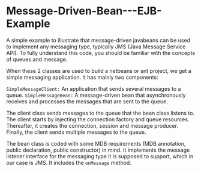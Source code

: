 Message-Driven-Bean---EJB-Example
=================================

A simple example to illustrate that message-driven javabeans can be used to implement any messaging type, typically JMS (Java Message Service API). To fully understand this code, you should be familiar with the concepts of queues and message.


When these 2 classes are used to build a netbeans or ant project, we get a simple messaging application. It has mainly two components:

<code>SimpleMessageClient:</code> An application that sends several messages to a queue.
<code>SimpleMessageBean:</code> A message-driven bean that asynchronously receives and processes the messages that are sent to the queue. 


The client class sends messages to the queue that the bean class listens to. The client starts by injecting the connection factory and queue resources. Thereafter, it creates the connection, session and message producer. Finally, the client sends multiple messages to the queue. 

The bean class is coded with some MDB requirements (MDB annotation, public declaration, public constructor) in mind. It implements the message listener interface for the messaging type it is supposed to support, which in our case is JMS. It includes the <code>onMessage</code> method. 
